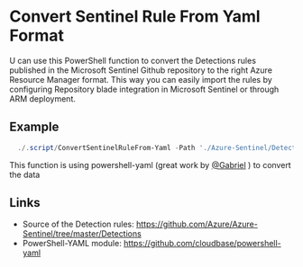 # Convert Sentinel Rule From Yaml Format

U can use this PowerShell function to convert the Detections rules published in the Microsoft Sentinel Github repository to the right Azure Resource Manager format. This way you can easily import the rules by configuring Repository blade integration in Microsoft Sentinel or through ARM deployment.

## Example

```PowerShell
  ./.script/ConvertSentinelRuleFrom-Yaml -Path './Azure-Sentinel/Detections' -OutputFolder './Microsoft-Sentinel/Detections'
```

This function is using powershell-yaml (great work by [@Gabriel](https://github.com/gabriel-samfira) ) to convert the data

## Links

- Source of the Detection rules: https://github.com/Azure/Azure-Sentinel/tree/master/Detections
- PowerShell-YAML module: https://github.com/cloudbase/powershell-yaml
